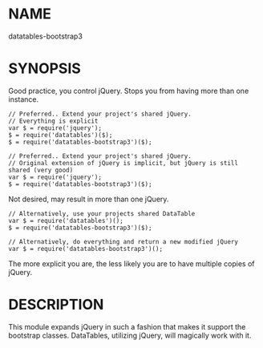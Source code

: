 NAME
===

datatables-bootstrap3


SYNOPSIS
===

Good practice, you control jQuery. Stops you from having more than one instance.

    // Preferred.. Extend your project's shared jQuery.
    // Everything is explicit
    var $ = require('jquery');
    $ = require('datatables')($);
    $ = require('datatables-bootstrap3')($);
    
    // Preferred.. Extend your project's shared jQuery.
    // Original extension of jQuery is implicit, but jQuery is still shared (very good)
    var $ = require('jquery');
    $ = require('datatables-bootstrap3')($);
    
    
Not desired, may result in more than one jQuery.
    
    // Alternatively, use your projects shared DataTable
    var $ = require('datatables')();
    $ = require('datatables-bootstrap3')($);
    
    // Alternatively, do everything and return a new modified jQuery
    var $ = require('datatables-bootstrap3')();

The more explicit you are, the less likely you are to have multiple copies of jQuery.

DESCRIPTION
===

This module expands jQuery in such a fashion that makes it support the
bootstrap classes. DataTables, utilizing jQuery, will magically work with it.
